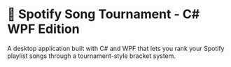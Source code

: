 # 🎵 Spotify Song Tournament - C# WPF Edition

A desktop application built with C# and WPF that lets you rank your Spotify playlist songs through a tournament-style bracket system.